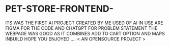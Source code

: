 # PET-STORE-FRONTEND-
ITS WAS THE FIRST AI PROJECT CREATED BY ME
USED OF AI IN USE ARE FIGMA FOR THE CODE AND CHATGPT FOR PROBLEM STATEMENT 
THE WEBPAGE WAS GOOD AS IT COMBINES ADD TO CART OPTION AND MAPS INBUILD 
HOPE YOU ENJOYED ....
< AN OPENSOURCE PROJECT >
